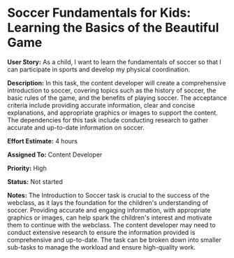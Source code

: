 # Soccer Fundamentals for Kids: Learning the Basics of the Beautiful Game

**User Story:** As a child, I want to learn the fundamentals of soccer so that I can participate in sports and develop my physical coordination.

**Description:** In this task, the content developer will create a comprehensive introduction to soccer, covering topics such as the history of soccer, the basic rules of the game, and the benefits of playing soccer. The acceptance criteria include providing accurate information, clear and concise explanations, and appropriate graphics or images to support the content. The dependencies for this task include conducting research to gather accurate and up-to-date information on soccer.

**Effort Estimate:** 4 hours

**Assigned To:** Content Developer

**Priority:** High

**Status:** Not started

**Notes:** The Introduction to Soccer task is crucial to the success of the webclass, as it lays the foundation for the children's understanding of soccer. Providing accurate and engaging information, with appropriate graphics or images, can help spark the children's interest and motivate them to continue with the webclass. The content developer may need to conduct extensive research to ensure the information provided is comprehensive and up-to-date. The task can be broken down into smaller sub-tasks to manage the workload and ensure high-quality work.

